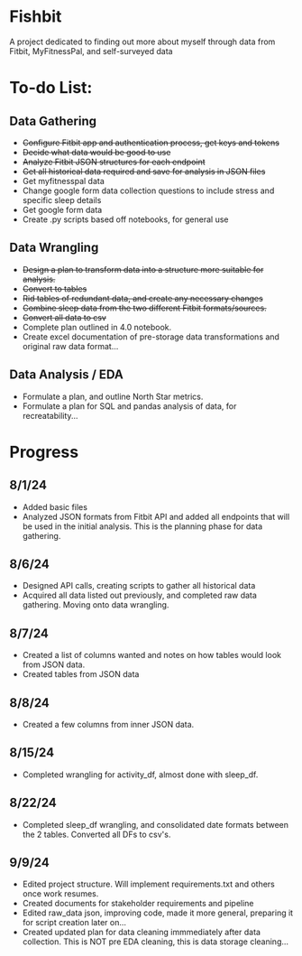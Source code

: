 # Fishbit
A project dedicated to finding out more about myself through data from Fitbit, MyFitnessPal, and self-surveyed data

# To-do List:
## Data Gathering
* ~~Configure Fitbit app and authentication process, get keys and tokens~~
* ~~Decide what data would be good to use~~
* ~~Analyze Fitbit JSON structures for each endpoint~~
* ~~Get all historical data required and save for analysis in JSON files~~
* Get myfitnesspal data
* Change google form data collection questions to include stress and specific sleep details
* Get google form data
* Create .py scripts based off notebooks, for general use

## Data Wrangling
* ~~Design a plan to transform data into a structure more suitable for analysis.~~
* ~~Convert to tables~~
* ~~Rid tables of redundant data, and create any necessary changes~~
* ~~Combine sleep data from the two different Fitbit formats/sources.~~
* ~~Convert all data to csv~~
* Complete plan outlined in 4.0 notebook.
* Create excel documentation of pre-storage data transformations and original raw data format...

## Data Analysis / EDA
* Formulate a plan, and outline North Star metrics.
* Formulate a plan for SQL and pandas analysis of data, for recreatability...


# Progress
## 8/1/24
* Added basic files
* Analyzed JSON formats from Fitbit API and added all endpoints that will be used in the initial analysis. This is the planning phase for data gathering.

## 8/6/24
* Designed API calls, creating scripts to gather all historical data
* Acquired all data listed out previously, and completed raw data gathering. Moving onto data wrangling.

## 8/7/24
* Created a list of columns wanted and notes on how tables would look from JSON data.
* Created tables from JSON data

## 8/8/24
* Created a few columns from inner JSON data.

## 8/15/24
* Completed wrangling for activity_df, almost done with sleep_df.
 
## 8/22/24
* Completed sleep_df wrangling, and consolidated date formats between the 2 tables. Converted all DFs to csv's.

## 9/9/24
* Edited project structure. Will implement requirements.txt and others once work resumes.
* Created documents for stakeholder requirements and pipeline
* Edited raw_data json, improving code, made it more general, preparing it for script creation later on...
* Created updated plan for data cleaning immmediately after data collection. This is NOT pre EDA cleaning, this is data storage cleaning... 
